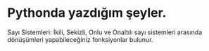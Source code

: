 # Pythonda yazdığım şeyler.

Sayı Sistemleri: İkili, Sekizli, Onlu ve Onaltılı sayı sistemleri arasında dönüşümleri yapabileceğiniz fonksiyonlar bulunur.
